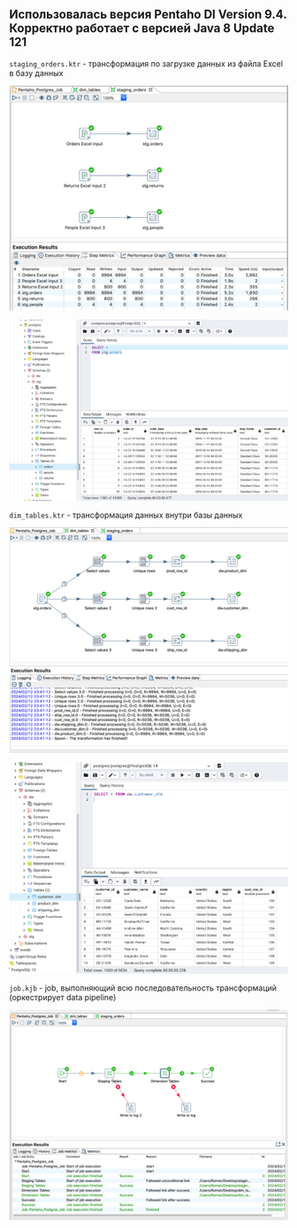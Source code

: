 ## Использовалась версия Pentaho DI Version 9.4. Корректно работает с версией Java 8 Update 121

`staging_orders.ktr` - трансформация по загрузке данных из файла Excel в базу данных

![staging](https://github.com/romantitovmephi/Pentaho-DI-ETL-Projects/blob/main/scr/staging.png)

![stg](https://github.com/romantitovmephi/Pentaho-DI-ETL-Projects/blob/main/scr/stg.png)

`dim_tables.ktr` - трансформация данных внутри базы данных

![dimension](https://github.com/romantitovmephi/Pentaho-DI-ETL-Projects/blob/main/scr/dimension.png)

![dw](https://github.com/romantitovmephi/Pentaho-DI-ETL-Projects/blob/main/scr/dw.png)

`job.kjb` - job, выполняющий всю последовательность трансформаций (оркестрирует data pipeline)

![job](https://github.com/romantitovmephi/Pentaho-DI-ETL-Projects/blob/main/scr/job.png)
